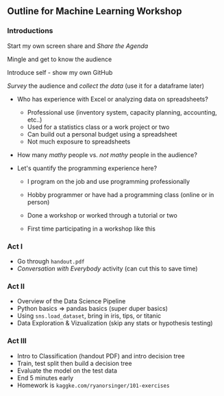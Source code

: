 ## Outline for Machine Learning Workshop

### Introductions

Start my own screen share and *Share the Agenda*

Mingle and get to know the audience

Introduce self - show my own GitHub

*Survey* the audience and *collect the data* (use it for a dataframe later) 

 - Who has experience with Excel or analyzing data on spreadsheets?
    - Professional use (inventory system, capacity planning, accounting, etc..)
    - Used for a statistics class or a work project or two
    - Can build out a personal budget using a spreadsheet
    - Not much exposure to spreadsheets
 - How many *mathy* people vs. *not mathy* people in the audience? 

- Let's quantify the programming experience here?

  - I program on the job and use programming professionally

  - Hobby programmer or have had a programming class (online or in person)
  - Done a workshop or worked through a tutorial or two
  - First time participating in a workshop like this

### Act I

- Go through `handout.pdf`
- *Conversation with Everybody* activity (can cut this to save time)

### Act II

- Overview of the Data Science Pipeline
- Python basics => pandas basics (super duper basics)
- Using `sns.load_dataset`, bring in iris, tips, or titanic
- Data Exploration & Vizualization (skip any stats or hypothesis testing)

### Act III

- Intro to Classification (handout PDF) and intro decision tree
- Train, test split then build a decision tree
- Evaluate the model on the test data
- End 5 minutes early
- Homework is `kaggke.com/ryanorsinger/101-exercises`